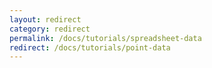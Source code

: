 ```yaml
---
layout: redirect
category: redirect
permalink: /docs/tutorials/spreadsheet-data
redirect: /docs/tutorials/point-data
---
```

